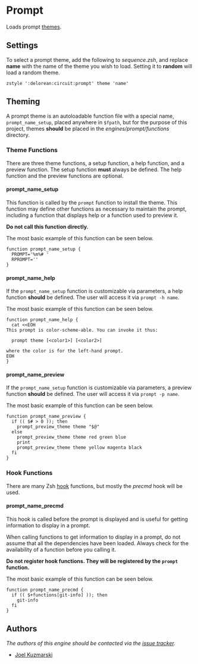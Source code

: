 Prompt
======

Loads prompt [themes][1].

Settings
--------

To select a prompt theme, add the following to *sequence.zsh*, and replace **name**
with the name of the theme you wish to load. Setting it to **random** will load
a random theme.

    zstyle ':delorean:circuit:prompt' theme 'name'

Theming
-------

A prompt theme is an autoloadable function file with a special name,
`prompt_name_setup`, placed anywhere in `$fpath`, but for the purpose of this
project, themes **should** be placed in the *engines/prompt/functions*
directory.

### Theme Functions

There are three theme functions, a setup function, a help function, and
a preview function. The setup function **must** always be defined. The help
function and the preview functions are optional.

#### prompt_name_setup

This function is called by the `prompt` function to install the theme. This
function may define other functions as necessary to maintain the prompt,
including a function that displays help or a function used to preview it.

**Do not call this function directly.**

The most basic example of this function can be seen below.

    function prompt_name_setup {
      PROMPT='%m%# '
      RPROMPT=''
    }

#### prompt_name_help

If the `prompt_name_setup` function is customizable via parameters, a help
function **should** be defined. The user will access it via `prompt -h name`.

The most basic example of this function can be seen below.

    function prompt_name_help {
      cat <<EOH
    This prompt is color-scheme-able. You can invoke it thus:

      prompt theme [<color1>] [<color2>]

    where the color is for the left-hand prompt.
    EOH
    }

#### prompt_name_preview

If the `prompt_name_setup` function is customizable via parameters, a preview
function **should** be defined. The user will access it via `prompt -p name`.

The most basic example of this function can be seen below.

    function prompt_name_preview {
      if (( $# > 0 )); then
        prompt_preview_theme theme "$@"
      else
        prompt_preview_theme theme red green blue
        print
        prompt_preview_theme theme yellow magenta black
      fi
    }

### Hook Functions

There are many Zsh [hook][2] functions, but mostly the *precmd* hook will be
used.

#### prompt_name_precmd

This hook is called before the prompt is displayed and is useful for getting
information to display in a prompt.

When calling functions to get information to display in a prompt, do not assume
that all the dependencies have been loaded. Always check for the availability of
a function before you calling it.

**Do not register hook functions. They will be registered by the `prompt` function.**

The most basic example of this function can be seen below.

    function prompt_name_precmd {
      if (( $+functions[git-info] )); then
        git-info
      fi
    }

Authors
-------

*The authors of this engine should be contacted via the [issue tracker][3].*

  - [Joel Kuzmarski](https://github.com/leoj3n)

[1]: http://zsh.sourceforge.net/Doc/Release/User-Contributions.html#Prompt-Themes
[2]: http://zsh.sourceforge.net/Doc/Release/Functions.html#Hook-Functions
[3]: https://github.com/leoj3n/DeLorean/issues
